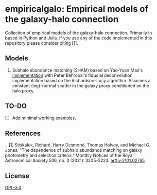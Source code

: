 # empiricalgalo: Empirical models of the galaxy-halo connection

Collection of empirical models of the galaxy-halo connection. Primarily in based in Python and Julia. If you use any of the code implemented in this repository please consider citing [1].

## Models
1. Subhalo abundance matching (SHAM) based on Yao-Yuan Mao's [implementation](https://github.com/yymao/abundancematching) with Peter Behroozi's fiducial deconvolution implementation based on the Richardson-Lucy algorithm. Assumes a constant (log)-normal scatter in the galaxy proxy conditioned on the halo proxy.




## TO-DO
- [ ] Add minimal working examples.



## References
.. [1] Stiskalek, Richard, Harry Desmond, Thomas Holvey, and Michael G. Jones. "The dependence of subhalo abundance matching on galaxy photometry and selection criteria." Monthly Notices of the Royal Astronomical Society 506, no. 3 (2021): 3205-3223. [arXiv:2101.02765](https://arxiv.org/abs/2101.02765)

## License
[GPL-3.0](https://www.gnu.org/licenses/gpl-3.0.en.html)
